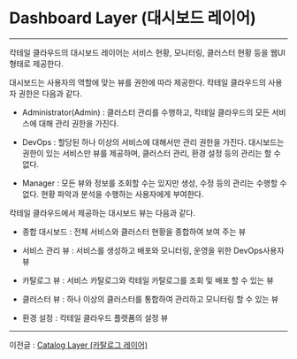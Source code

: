 # Dashboard Layer \(대시보드 레이어\)

---

칵테일 클라우드의 대시보드 레이어는 서비스 현황, 모니터링, 클러스터 현황 등을 웹UI형태로 제공한다.

대시보드는 사용자의 역할에 맞는 뷰를 권한에 따라 제공한다.  칵테일 클라우드의 사용자 권한은 다음과 같다.

* Administrator\(Admin\) : 클러스터 관리를 수행하고, 칵테일 클라우드의 모든 서비스에 대해 관리 권한을 가진다.

* DevOps : 할당된 하나 이상의 서비스에 대해서만 관리 권한을 가진다. 대시보드는 권한이 있는 서비스만 뷰를 제공하며, 클러스터 관리, 환경 설정 등의 관리는 할 수 없다.

* Manager : 모든 뷰와 정보를 조회할 수는 있지만 생성, 수정 등의 관리는 수행할 수 없다. 현황 파악과 분석을 수행하는 사용자에게 부여한다.

칵테일 클라우드에서 제공하는 대시보드 뷰는 다음과 같다.

* 종합 대시보드 : 전체 서비스와 클러스터 현황을 종합하여 보여 주는 뷰

* 서비스 관리 뷰 : 서비스를 생성하고 배포와 모니터링, 운영을 위한 DevOps사용자 뷰

* 카탈로그 뷰 : 서비스 카탈로그와 칵테일 카탈로그를 조회 및 배포 할 수 있는 뷰

* 클러스터 뷰 : 하나 이상의 클러스터를 통합하여 관리하고 모니터링 할 수 있는 뷰

* 환경 설정 : 칵테일 클라우드 플랫폼의 설정 뷰

---

이전글 : [Catalog Layer \(카탈로그 레이어\)](/catalog-layer-ce74-d0c8-b85c-adf8-b808-c774-c5b429.md)

